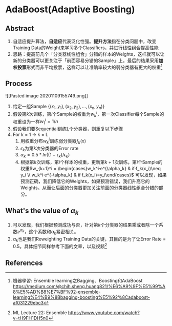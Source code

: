 # AdaBoost(Adaptive Boosting)
## Abstract
1. 自适应提升算法，**自适应**代表泛化性强。**提升方法**指在分类问题中，改变Training Data的Weight来学习多个Classifiers，并进行线性组合提高性能
2. 思路：提高前几个「分类器线性组合」分错的样本的Weights，这样就可以让新的分类器可以更关注于「前面容易分错的Sample」上。最后的结果采用**加权投票**形式而非平均投票，这样可以让准确率较大的弱分类器有更大的权重[^1]
## Process
![[Pasted image 20201109155749.png]]
1. 给定一组Sample $\{(x_1,y_1),(x_2,y_2),...,(x_n,y_n)\}$
2. 假设第$k$次训练，第$i$个Sample的权重为$w_k^i$，第一次Classifier每个Sample的权重设为一样$w_1^i=1/n$
3. 假设我们要Sequential训练L个分类器，则重复以下步骤
4. For k = 1 -> k = L
	1. 用权重分布$w_k^i$训练弱分类器$f_k(x)$
	2. $\epsilon_k$为第$k$次分类器的Error rate
	3. $\alpha_k = 0.5 * ln((1-\epsilon_k)/\epsilon_k)$
	4. 根据第$k$次训练，第$i$个样本的权重，更新第$k+1$次训练，第$i$个Sample的权重$w_{k+1}^i = \begin{cases}w_k^i·e^{\alpha_k} & if·f_k(x_i)\neq y_i \\ w_k^i·e^{-\alpha_k} & if·f_k(x_i)=y_i\end{cases}$
		可以发现，如果预测正确，我们降低它的Weights，如果预测错误，我们升高它的Weights。从而让后面的分类器更加关注前面的分类器线性组合分错的部分。
## What's the value of $\alpha_k$
1. 可以发现，我们根据预测成功与否，针对第$k$个分类器的结果乘或者除一个系数$e^{\alpha_k}$，这个系数和$\alpha_k$紧密相关。
2. $\alpha_k$也是我们Reweighting Training Data的关键，其目的是为了让Error Rate = 0.5。具体细节同样参考下面的文章，以及视频[^2]
## References
[^1]: 機器學習: Ensemble learning之Bagging、Boosting和AdaBoost https://medium.com/@chih.sheng.huang821/%E6%A9%9F%E5%99%A8%E5%AD%B8%E7%BF%92-ensemble-learning%E4%B9%8Bbagging-boosting%E5%92%8Cadaboost-af031229ebc3
[^2]: ML Lecture 22: Ensemble https://www.youtube.com/watch?v=tH9FH1DH5n0